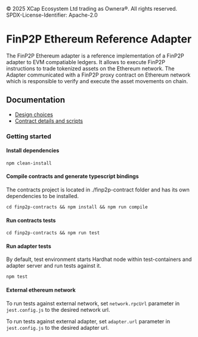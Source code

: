 © 2025 XCap Ecosystem Ltd trading as Ownera®. All rights reserved. SPDX-License-Identifier: Apache-2.0

# FinP2P Ethereum Reference Adapter

The FinP2P Ethereum adapter is a reference implementation of a FinP2P adapter to EVM compatiable ledgers. It allows to execute FinP2P instructions to trade tokenized assets on the Ethereum network.
The Adapter communicated with a FinP2P proxy contract on Ethereum network which is responsible to verify and execute the asset movements on chain.

## Documentation

- [Design choices](specs/design.md)
- [Contract details and scripts](./finp2p-contracts/README.md)

### Getting started


#### Install dependencies


`npm clean-install`

#### Compile contracts and generate typescript bindings

The contracts project is located in ./finp2p-contract folder and has its own dependencies to be installed. 

`cd finp2p-contracts && npm install && npm run compile`

#### Run contracts tests

`cd finp2p-contracts && npm run test`

#### Run adapter tests

By default, test environment starts Hardhat node within test-containers and adapter server and run tests against it.

`npm test`

#### External ethereum network

To run tests against external network, set `network.rpcUrl` parameter in `jest.config.js` to the desired network url.


To run tests against external adapter, set `adapter.url` parameter in `jest.config.js` to the desired adapter url.

